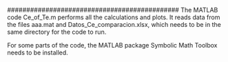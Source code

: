 #############################################
The MATLAB code Ce_of_Te.m performs all the calculations and plots. It reads data from the files aaa.mat and Datos_Ce_comparacion.xlsx, which needs to be in the same directory for the code to run.

For some parts of the code, the MATLAB package Symbolic Math Toolbox needs to be installed.
